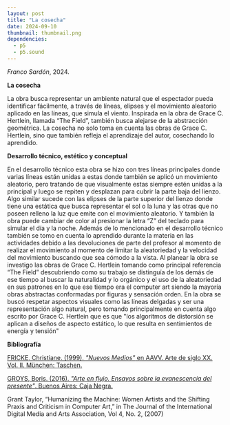 ```yaml
---
layout: post
title: "La cosecha"
date: 2024-09-10
thumbnail: thumbnail.png
dependencies:
  - p5
  - p5.sound
---
```


<div id="div-sketch">
  <script type="text/javascript" src="sketch.js"></script>
</div>

_Franco Sardón_, 2024.

**La cosecha**

La obra busca representar un ambiente natural que el espectador pueda identificar fácilmente, a través de líneas, elipses y el movimiento aleatorio aplicado en las líneas, que simula el viento. Inspirada en la obra de Grace C. Hertlein, llamada “The Field”, también busca alejarse de la abstracción geométrica. La cosecha no solo toma en cuenta las obras de Grace C. Hertlein, sino que también refleja el aprendizaje del autor, cosechando lo aprendido.

**Desarrollo técnico, estético y conceptual**

En el desarrollo técnico esta obra se hizo con tres líneas principales donde varias líneas están unidas a estas donde también se aplicó un movimiento aleatorio, pero tratando de que visualmente estas siempre estén unidas a la principal y luego se repiten y desplazan para cubrir la parte baja del lienzo. Algo similar sucede con las elipses de la parte superior del lienzo donde tiene una estática que busca representar el sol o la luna y las otras que no poseen relleno la luz que emite con el movimiento aleatorio. Y también la obra puede cambiar de color al presionar la letra “Z” del teclado para simular el día y la noche.
Además de lo mencionado en el desarrollo técnico también se tomo en cuenta lo aprendido durante la materia en las actividades debido a las devoluciones de parte del profesor al momento de realizar el movimiento al momento de limitar la aleatoriedad y la velocidad del movimiento buscando que sea cómodo a la vista.
Al planear la obra se investigo las obras de Grace C. Hertlein tomando como principal referencia “The Field” descubriendo como su trabajo se distinguía de los demás de ese tiempo al buscar la naturalidad y lo orgánico y el uso de la aleatoriedad en sus patrones en lo que ese tiempo era el computer art siendo la mayoría obras abstractas conformadas por figuras y sensación orden. En la obra se buscó respetar aspectos visuales como las líneas delgadas y ser una representación algo natural, pero tomando principalmente en cuenta algo escrito por Grace C. Hertlein que es que "los algoritmos de distorsión se aplican a diseños de aspecto estático, lo que resulta en sentimientos de energía y tensión" 

**Bibliografía**

[FRICKE, Christiane. (1999). _"Nuevos Medios"_ en AAVV. Arte de siglo XX. Vol. II. München: Taschen.](https://csalateral.org/issue/2/up-for-grabs-early-digital-art-taylor/#fn-2205-30)

[GROYS, Boris. (2016). _"Arte en flujo. Ensayos sobre la evanescencia del presente"_. Buenos Aires: Caja Negra.](https://astoryisnotatree.net/?p=12106)

Grant Taylor, “Humanizing the Machine: Women Artists and the Shifting Praxis and Criticism in Computer Art,” in The Journal of the International Digital Media and Arts Association, Vol 4, No. 2, (2007)
